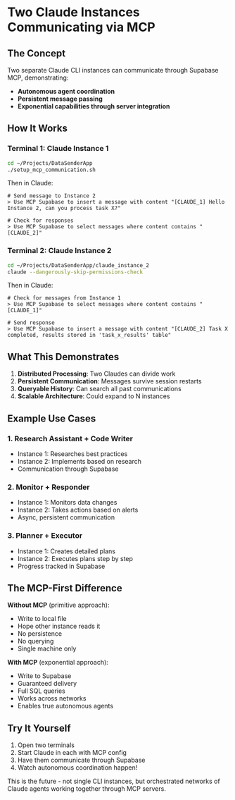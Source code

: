 # Two Claude Instances Communicating via MCP

## The Concept

Two separate Claude CLI instances can communicate through Supabase MCP, demonstrating:
- **Autonomous agent coordination**
- **Persistent message passing**
- **Exponential capabilities through server integration**

## How It Works

### Terminal 1: Claude Instance 1
```bash
cd ~/Projects/DataSenderApp
./setup_mcp_communication.sh
```

Then in Claude:
```
# Send message to Instance 2
> Use MCP Supabase to insert a message with content "[CLAUDE_1] Hello Instance 2, can you process task X?"

# Check for responses
> Use MCP Supabase to select messages where content contains "[CLAUDE_2]"
```

### Terminal 2: Claude Instance 2  
```bash
cd ~/Projects/DataSenderApp/claude_instance_2
claude --dangerously-skip-permissions-check
```

Then in Claude:
```
# Check for messages from Instance 1
> Use MCP Supabase to select messages where content contains "[CLAUDE_1]"

# Send response
> Use MCP Supabase to insert a message with content "[CLAUDE_2] Task X completed, results stored in 'task_x_results' table"
```

## What This Demonstrates

1. **Distributed Processing**: Two Claudes can divide work
2. **Persistent Communication**: Messages survive session restarts
3. **Queryable History**: Can search all past communications
4. **Scalable Architecture**: Could expand to N instances

## Example Use Cases

### 1. Research Assistant + Code Writer
- Instance 1: Researches best practices
- Instance 2: Implements based on research
- Communication through Supabase

### 2. Monitor + Responder
- Instance 1: Monitors data changes
- Instance 2: Takes actions based on alerts
- Async, persistent communication

### 3. Planner + Executor
- Instance 1: Creates detailed plans
- Instance 2: Executes plans step by step
- Progress tracked in Supabase

## The MCP-First Difference

**Without MCP** (primitive approach):
- Write to local file
- Hope other instance reads it
- No persistence
- No querying
- Single machine only

**With MCP** (exponential approach):
- Write to Supabase
- Guaranteed delivery
- Full SQL queries
- Works across networks
- Enables true autonomous agents

## Try It Yourself

1. Open two terminals
2. Start Claude in each with MCP config
3. Have them communicate through Supabase
4. Watch autonomous coordination happen!

This is the future - not single CLI instances, but orchestrated networks of Claude agents working together through MCP servers.